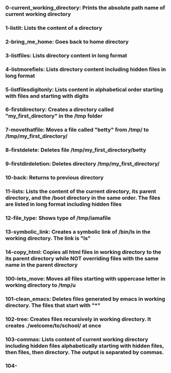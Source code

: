 ### 0-current_working_directory: Prints the absolute path name of current working directory 

### 1-listit: Lists the content of a directory

### 2-bring_me_home: Goes back to home directory

### 3-listfiles: Lists directory content in long format

### 4-listmorefiels: Lists directory content including hidden files in long format

### 5-listfilesdigitonly: Lists content in alphabetical order starting with files and starting with digits

### 6-firstdirectory: Creates a directory called "my_first_directory" in the /tmp folder

### 7-movethatfile: Moves a file called "betty" from /tmp/ to /tmp/my_first_directory/

### 8-firstdelete: Deletes file /tmp/my_first_directory/betty

### 9-firstdirdeletion: Deletes directory /tmp/my_first_directory/

### 10-back: Returns to previous directory

### 11-lists: Lists the content of the current directory, its parent directory, and the /boot directory in the same order. The files are listed in long format including hidden files

### 12-file_type: Shows type of /tmp/iamafile

### 13-symbolic_link: Creates a symbolic link of /bin/ls in the working directory. The link is "__ls__"

### 14-copy_html: Copies all html files in working directory to the its parent directory while NOT overriding files with the same name in the parent directory

### 100-lets_move: Moves all files starting with uppercase letter in working directory to /tmp/u

### 101-clean_emacs: Deletes files generated by emacs in working directory. The files that start with "*"

### 102-tree: Creates files recursively in working directory. It creates ./welcome/to/school/ at once

### 103-commas: Lists content of current working directory including hidden files alphabetically starting with hidden files, then files, then directory. The output is separated by commas.

### 104-
